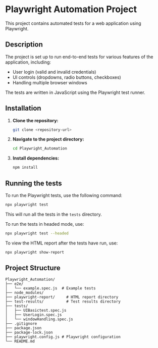 # Playwright Automation Project

This project contains automated tests for a web application using Playwright.

## Description

The project is set up to run end-to-end tests for various features of the application, including:

- User login (valid and invalid credentials)
- UI controls (dropdowns, radio buttons, checkboxes)
- Handling multiple browser windows

The tests are written in JavaScript using the Playwright test runner.

## Installation

1. **Clone the repository:**
   ```bash
   git clone <repository-url>
   ```
2. **Navigate to the project directory:**
   ```bash
   cd Playwright_Automation
   ```
3. **Install dependencies:**
   ```bash
   npm install
   ```

## Running the tests

To run the Playwright tests, use the following command:

```bash
npx playwright test
```

This will run all the tests in the `tests` directory.

To run the tests in headed mode, use:

```bash
npx playwright test --headed
```

To view the HTML report after the tests have run, use:

```bash
npx playwright show-report
```

## Project Structure

```
Playwright_Automation/
├── e2e/
│   └── example.spec.js  # Example tests
├── node_modules/
├── playwright-report/     # HTML report directory
├── test-results/          # Test results directory
├── tests/
│   ├── UIBasictest.spec.js
│   ├── UserLogin.spec.js
│   └── windowHandling.spec.js
├── .gitignore
├── package.json
├── package-lock.json
├── playwright.config.js # Playwright configuration
└── README.md
```